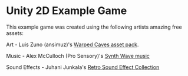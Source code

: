 # Unity 2D Example Game

This example game was created using the following artists amazing free assets:

Art - Luis Zuno (ansimuz)'s [Warped Caves asset pack](https://ansimuz.itch.io/warped-caves).

Music - Alex McCulloch (Pro Sensory)'s [Synth Wave music](https://opengameart.org/content/synth-wave)

Sound Effects - Juhani Junkala's [Retro Sound Effect Collection](https://opengameart.org/content/512-sound-effects-8-bit-style)
